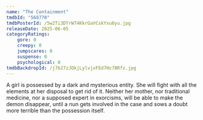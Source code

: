 ```yaml
---
name: "The Containment"
tmdbId: "568770"
tmdbPosterId: /5w2Ti3DTrW74KkrGaVCskYxu6yu.jpg
releaseDate: 2025-06-05
categoryRatings:
    gore: 0
    creepy: 0
    jumpscares: 0
    suspense: 0
    psychological: 0
tmdbBackdropId: /j7b27zJOkjLylvjxFEd7Hc7BRfz.jpg
---
```

A girl is possessed by a dark and mysterious entity. She will fight with all the elements at her disposal to get rid of it. Neither her mother, nor traditional medicine, nor a supposed expert in exorcisms, will be able to make the demon disappear, until a nun gets involved in the case and sows a doubt more terrible than the possession itself.
